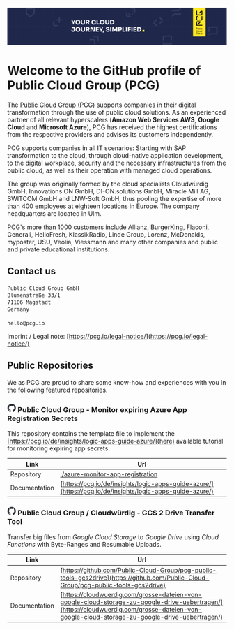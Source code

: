 ![Header Image](https://github.com/Public-Cloud-Group/.github/raw/main/profile/img/logo.png)
# Welcome to the GitHub profile of Public Cloud Group (PCG)
The [Public Cloud Group (PCG)](https://pcg.io/) supports companies in their digital transformation through the use of public cloud solutions. As an experienced partner of all relevant hyperscalers (**Amazon Web Services AWS**, **Google Cloud** and **Microsoft Azure**), PCG has received the highest certifications from the respective providers and advises its customers independently. 

PCG supports companies in all IT scenarios: Starting with SAP transformation to the cloud, through cloud-native application development, to the digital workplace, security and the necessary infrastructures from the public cloud, as well as their operation with managed cloud operations. 

The group was originally formed by the cloud specialists Cloudwürdig GmbH, Innovations ON GmbH, DI-ON.solutions GmbH, Miracle Mill AG, SWITCOM GmbH and LNW-Soft GmbH, thus pooling the expertise of more than 400 employees at eighteen locations in Europe. The company headquarters are located in Ulm. 

PCG's more than 1000 customers include Allianz, BurgerKing, Flaconi, Generali, HelloFresh, KlassikRadio, Linde Group, Lorenz, McDonalds, myposter, USU, Veolia, Viessmann and many other companies and public and private educational institutions. 

## Contact us
```
Public Cloud Group GmbH 
Blumenstraße 33/1 
71106 Magstadt
Germany

hello@pcg.io 
```
Imprint / Legal note: [https://pcg.io/legal-notice/](https://pcg.io/legal-notice/)

## Public Repositories
We as PCG are proud to share some know-how and experiences with you in the following featured repositories.

### ![GitHub Logo](https://github.com/Public-Cloud-Group/.github/raw/main/profile/img/github-icon.png) Public Cloud Group - Monitor expiring Azure App Registration Secrets
This repository contains the template file to implement the [https://pcg.io/de/insights/logic-apps-guide-azure/](here) available tutorial for monitoring expiring app secrets.

| Link | Url |
|----------| ----------|
| Repository | [./azure-monitor-app-registration](https://github.com/Public-Cloud-Group/azure-monitor-app-registration) |
| Documentation | [https://pcg.io/de/insights/logic-apps-guide-azure/](https://pcg.io/de/insights/logic-apps-guide-azure/) |

### ![GitHub Logo](https://github.com/Public-Cloud-Group/.github/raw/main/profile/img/github-icon.png) Public Cloud Group / Cloudwürdig - GCS 2 Drive Transfer Tool
Transfer big files from _Google Cloud Storage_ to _Google Drive_ using _Cloud Functions_ with Byte-Ranges and Resumable Uploads.

| Link | Url |
|----------| ----------|
| Repository | [https://github.com/Public-Cloud-Group/pcg-public-tools-gcs2drive](https://github.com/Public-Cloud-Group/pcg-public-tools-gcs2drive) |
| Documentation | [https://cloudwuerdig.com/grosse-dateien-von-google-cloud-storage-zu-google-drive-uebertragen/](https://cloudwuerdig.com/grosse-dateien-von-google-cloud-storage-zu-google-drive-uebertragen/) |
